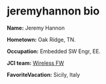 # jeremyhannon bio

**Name:** Jeremy Hannon

**Hometown:** Oak Ridge, TN.

**Occupation:** Embedded SW Engr, EE.

**JCI team:** [Wireless FW](https://github.jci.com/wireless/)

**FavoriteVacation:** Sicily, Italy
